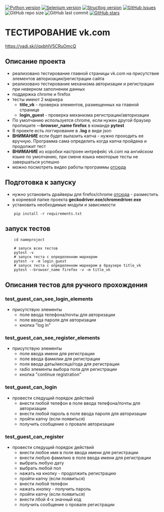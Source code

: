 [![Python version](https://img.shields.io/badge/Python-3.8.4-green)](https://www.python.org/)
[![Selenium version](https://img.shields.io/badge/selenium-3.141.0-green)](https://www.python.org/)
[![Structlog version](https://img.shields.io/badge/structlog-20.1.0-green)](https://www.python.org/)
[![GitHub issues][issues-shield]][issues-url]
![GitHub repo size](https://img.shields.io/github/languages/code-size/dmitrii1991/vk.com_test)
![GitHub last commit](https://img.shields.io/github/last-commit/dmitrii1991/vk.com_test)
[![GitHub stars][stars-shield]][stars-url]

# ТЕСТИРОВАНИЕ vk.com

https://yadi.sk/i/qxbhIV5CRuOmcQ

## Описание проекта

* реализовано тестирование главной страницы vk.com на присутствие элементов авторизации/регистрации сайта 
* реализовано тестирование механизма авторизации и регистрации при неверном заполнении данных
* поддержка chrome и firefox
* тесты имеют 2 маркера
  * **title_vk** - проверка элементов, размещенных на главной странице
  * **login_guest** - проверка механизма регистрации/авторизации
* По умолчанию используется chrome, если нужен другой браузер пропишите  **--browser_name firefox** в команде **pytest**
* В проекте есть логгирование в **.log** в виде json
* **ВНИМАНИЕ** если будет вылазить капча - нужно проходить ее вручную. Программа сама определить когда капча пройдена и продолжит тест
* **ВНИМАНИЕ** из коробки настроен интрефейс vk.com на ангийском языке по умолчанию, при смене языка некоторые тесты не завершаться успешно
* можно посмотреть видео работы программы [отcюда](https://yadi.sk/i/qxbhIV5CRuOmcQ) 

## Подготовка к запуску

* нужно установить драйверы для firefox/chrome [отcюда](https://pypi.org/project/selenium/4.0.0a6.post1/) - разместить в 
корневой папке проекта **geckodriver.exe/chromedriver.exe**
* установить необходимые модули и зависимости
```shell script
    pip install -r requirements.txt
```

## запуск тестов
```shell script
    cd nameproject

    # запуск всех тестов
    pytest -v 
    # запуск теста с определенном маркером
    pytest -v -m login_guest
    # запуск теста с определенном маркером в браузере title_vk
    pytest --browser_name firefox -v -m title_vk

```

## Описания тестов для ручного прохождения

### test_guest_can_see_login_elements 
* присутствую элементы 
  * поле ввода телефона/почты для авторизации
  * поле ввода пароля для авторизации
  * кнопка "log in"
  
### test_guest_can_see_register_elements 
* присутствую элементы 
  * поле ввода имени для регистрации
  * поле ввода фамилии для регистрации
  * поля ввода даты/месяца/года для регистрации
  * radio элементы выбора пола для регистрации
  * кнопка "continue registration"
  

### test_guest_can_login 
* провести следущий порядок действий
  * внести любой телефон в поле ввода телефона/почты для авторизации
  * внести любой пароль в поле ввода пароля для авторизации
  * пройти капчу (если появиться)
  * получить сообщение о провале авторизации

### test_guest_can_register 
* провести следущий порядок действий
  * внести любое имя в поле ввода имени для регистрации
  * внести любую фамилию в поле ввода имени для регистрации
  * выбрать любую дату
  * выбрать любой пол
  * нажать на кнопку - продолжить регистрацию
  * пройти капчу (если появиться)
  * внести любой телефон
  * нажать кнопку - получить пароль
  * пройти капчу (если появиться)
  * внести лбой 4-х значный код
  * получить сообщение о провале регистрации


[stars-shield]: https://img.shields.io/github/stars/dmitrii1991/vk.com_test?style=social
[stars-url]: https://github.com/dmitrii1991/com_test/stargazers

[issues-shield]: https://img.shields.io/github/issues/dmitrii1991/vk.com_test
[issues-url]: https://github.com/dmitrii1991/vk.com_test/issues
